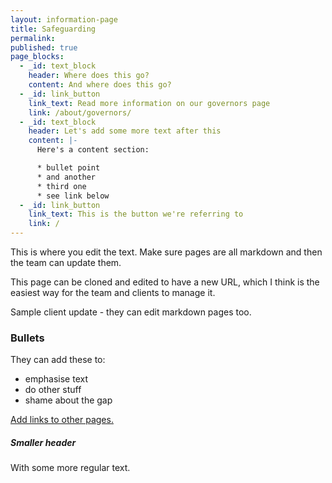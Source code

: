 ```yaml
---
layout: information-page
title: Safeguarding
permalink:
published: true
page_blocks:
  - _id: text_block
    header: Where does this go?
    content: And where does this go?
  - _id: link_button
    link_text: Read more information on our governors page
    link: /about/governors/
  - _id: text_block
    header: Let's add some more text after this
    content: |-
      Here's a content section:

      * bullet point
      * and another
      * third one
      * see link below
  - _id: link_button
    link_text: This is the button we're referring to
    link: /
---
```


This is where you edit the text. Make sure pages are all markdown and then the team can update them.

This page can be cloned and edited to have a new URL, which I think is the easiest way for the team and clients to manage it.

Sample client update - they can edit markdown pages too.

### Bullets

They can add these to:

* emphasise text
* do other stuff
* shame about the gap

[Add links to other pages.](/about/governors/)

##### Smaller header

With some more regular text.